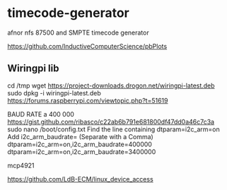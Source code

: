 # timecode-generator
afnor nfs 87500 and SMPTE timecode generator


https://github.com/InductiveComputerScience/pbPlots

## Wiringpi lib
cd /tmp
wget https://project-downloads.drogon.net/wiringpi-latest.deb
sudo dpkg -i wiringpi-latest.deb
https://forums.raspberrypi.com/viewtopic.php?t=51619


BAUD RATE a 400 000
https://gist.github.com/ribasco/c22ab6b791e681800df47dd0a46c7c3a
sudo nano /boot/config.txt
Find the line containing dtparam=i2c_arm=on
Add i2c_arm_baudrate=<new speed> (Separate with a Comma)
dtparam=i2c_arm=on,i2c_arm_baudrate=400000
dtparam=i2c_arm=on,i2c_arm_baudrate=3400000

mcp4921 

https://github.com/LdB-ECM/linux_device_access